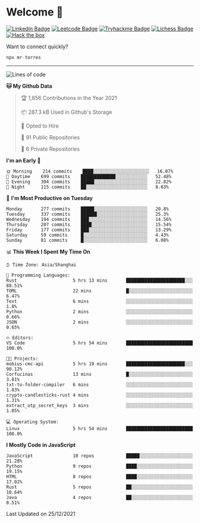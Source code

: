 # Welcome 👋

[![Linkedin Badge](https://img.shields.io/badge/-PedroTorres-blue?style=flat-square&logo=Linkedin&logoColor=white&link=https://www.linkedin.com/in/PedroTorres/)](https://www.linkedin.com/in/pedro-torres-cruz/)
[![Leetcode Badge](https://img.shields.io/badge/profile-leetcode-green)](https://leetcode.com/corfucinas/)
[![Tryhackme Badge](https://img.shields.io/badge/profile-tryhackme-blue)](https://tryhackme.com/p/Corfucinas/)
[![Lichess Badge](https://img.shields.io/badge/challenge_me-lichess-yellow)](https://lichess.org/@/Corfucinas)
[![Hack the box](https://img.shields.io/badge/hack_the_box-profile-red)](https://www.hackthebox.eu/profile/375826)

Want to connect quickly?

```javascript
npx mr-torres
```

---

<!--START_SECTION:waka-->
![Lines of code](https://img.shields.io/badge/From%20Hello%20World%20I%27ve%20Written-1.6%20million%20lines%20of%20code-blue)

**🐱 My Github Data** 

> 🏆 1,856 Contributions in the Year 2021
 > 
> 📦 287.3 kB Used in Github's Storage 
 > 
> 💼 Opted to Hire
 > 
> 📜 91 Public Repositories 
 > 
> 🔑 6 Private Repositories  
 > 
**I'm an Early 🐤** 

```text
🌞 Morning    214 commits    ████░░░░░░░░░░░░░░░░░░░░░   16.07% 
🌆 Daytime    699 commits    █████████████░░░░░░░░░░░░   52.48% 
🌃 Evening    304 commits    █████░░░░░░░░░░░░░░░░░░░░   22.82% 
🌙 Night      115 commits    ██░░░░░░░░░░░░░░░░░░░░░░░   8.63%

```
📅 **I'm Most Productive on Tuesday** 

```text
Monday       277 commits    █████░░░░░░░░░░░░░░░░░░░░   20.8% 
Tuesday      337 commits    ██████░░░░░░░░░░░░░░░░░░░   25.3% 
Wednesday    194 commits    ███░░░░░░░░░░░░░░░░░░░░░░   14.56% 
Thursday     207 commits    ████░░░░░░░░░░░░░░░░░░░░░   15.54% 
Friday       177 commits    ███░░░░░░░░░░░░░░░░░░░░░░   13.29% 
Saturday     59 commits     █░░░░░░░░░░░░░░░░░░░░░░░░   4.43% 
Sunday       81 commits     █░░░░░░░░░░░░░░░░░░░░░░░░   6.08%

```


📊 **This Week I Spent My Time On** 

```text
⌚︎ Time Zone: Asia/Shanghai

💬 Programming Languages: 
Rust                     5 hrs 13 mins       ██████████████████████░░░   88.51% 
TOML                     22 mins             █░░░░░░░░░░░░░░░░░░░░░░░░   6.47% 
Text                     6 mins              ░░░░░░░░░░░░░░░░░░░░░░░░░   1.8% 
Python                   2 mins              ░░░░░░░░░░░░░░░░░░░░░░░░░   0.66% 
JSON                     2 mins              ░░░░░░░░░░░░░░░░░░░░░░░░░   0.65%

🔥 Editors: 
VS Code                  5 hrs 54 mins       █████████████████████████   100.0%

🐱‍💻 Projects: 
mobius-cmc-api           5 hrs 19 mins       ██████████████████████░░░   90.12% 
Corfucinas               13 mins             █░░░░░░░░░░░░░░░░░░░░░░░░   3.81% 
txt-to-folder-compiler   6 mins              ░░░░░░░░░░░░░░░░░░░░░░░░░   1.83% 
crypto-candlesticks-rust 4 mins              ░░░░░░░░░░░░░░░░░░░░░░░░░   1.31% 
extract_otp_secret_keys  3 mins              ░░░░░░░░░░░░░░░░░░░░░░░░░   1.05%

💻 Operating System: 
Linux                    5 hrs 54 mins       █████████████████████████   100.0%

```

**I Mostly Code in JavaScript** 

```text
JavaScript               10 repos            █████░░░░░░░░░░░░░░░░░░░░   21.28% 
Python                   9 repos             ████░░░░░░░░░░░░░░░░░░░░░   19.15% 
HTML                     8 repos             ████░░░░░░░░░░░░░░░░░░░░░   17.02% 
Rust                     5 repos             ██░░░░░░░░░░░░░░░░░░░░░░░   10.64% 
Java                     4 repos             ██░░░░░░░░░░░░░░░░░░░░░░░   8.51%

```



 Last Updated on 25/12/2021
<!--END_SECTION:waka-->
